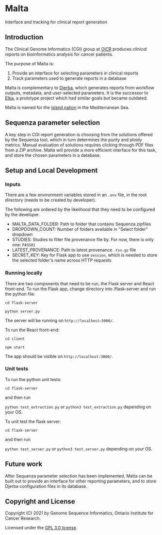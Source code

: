 # Malta

Interface and tracking for clinical report generation

## Introduction

The Clinical Genome Informatics (CGI) group at [OICR](https://oicr.on.ca) produces _clinical reports_ on bioinformatics analysis for cancer patients.

The purpose of Malta is:

1. Provide an interface for selecting parameters in clinical reports
2. Track parameters used to generate reports in a database

Malta is complementary to [Djerba](https://github.com/oicr-gsi/djerba), which generates reports from workflow outputs, metadata, and user-selected parameters. It is the successor to [Elba](https://github.com/oicr-gsi/elba), a prototype project which had similar goals but became outdated.

Malta is named for the [island nation](https://en.wikipedia.org/wiki/Malta) in the Mediterranean Sea.

## Sequenza parameter selection

A key step in CGI report generation is choosing from the solutions offered by the Sequenza tool, which in turn determines the purity and ploidy metrics. Manual evaluation of solutions requires clicking through PDF files from a ZIP archive. Malta will provide a more efficient interface for this task, and store the chosen parameters in a database.

## Setup and Local Development

### Inputs

There are a few environment variables stored in an `.env` file, in the root directory (needs to be created by developer).

The following are ordered by the likelihood that they need to be configured by the developer.

- MALTA_DATA_FOLDER: Path to folder that contains Sequenza zipfiles
- DROPDOWN_COUNT: Number of folders available in "Select folder" dropdown
- STUDIES: Studies to filter file provenance file by. For now, there is only one: `PASS01`
- LATEST_PROVENANCE: Path to latest provenance `.tsv.gz` file
- SECRET_KEY: Key for Flask app to use `session`, which is needed to store the selected folder's name across HTTP requests

### Running locally

There are two components that need to be run, the Flask server and React front-end. To run the Flask app, change directory into /flask-server and run the python file:

`cd flask-server`

`python server.py`

The server will be running on `http://localhost:5000/`.

To run the React front-end:

`cd client`

`npm start`

The app should be visible on `http://localhost:3000/`.

### Unit tests

To run the python unit tests:

`cd flask-server`

and then run

`python test_extraction.py` or `python3 test_extraction.py` depending on your OS.

To unit test the flask server:

`cd flask-server`

and then run

`python test_server.py` or `python3 test_server.py` depending on your OS.

## Future work

After Sequenza parameter selection has been implemented, Malta can be built out to provide an interface for other reporting parameters, and to store Djerba configuration files in its database.

## Copyright and License

Copyright (C) 2021 by Genome Sequence Informatics, Ontario Institute for Cancer Research.

Licensed under the [GPL 3.0 license](https://www.gnu.org/licenses/gpl-3.0.en.html).
